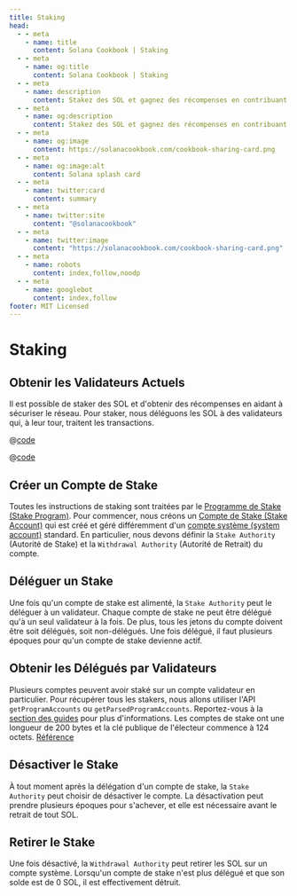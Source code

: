 ```yaml
---
title: Staking
head:
  - - meta
    - name: title
      content: Solana Cookbook | Staking
  - - meta
    - name: og:title
      content: Solana Cookbook | Staking
  - - meta
    - name: description
      content: Stakez des SOL et gagnez des récompenses en contribuant à sécuriser le réseau.
  - - meta
    - name: og:description
      content: Stakez des SOL et gagnez des récompenses en contribuant à sécuriser le réseau. Découvrez la Création de Comptes de Stake, la Délégation de Stake, le Retrait de Stake, et d'autres références pour construire sur Solana dans le Solana cookbook.
  - - meta
    - name: og:image
      content: https://solanacookbook.com/cookbook-sharing-card.png
  - - meta
    - name: og:image:alt
      content: Solana splash card
  - - meta
    - name: twitter:card
      content: summary
  - - meta
    - name: twitter:site
      content: "@solanacookbook"
  - - meta
    - name: twitter:image
      content: "https://solanacookbook.com/cookbook-sharing-card.png"
  - - meta
    - name: robots
      content: index,follow,noodp
  - - meta
    - name: googlebot
      content: index,follow
footer: MIT Licensed
---
```


# Staking

## Obtenir les Validateurs Actuels

Il est possible de staker des SOL et d'obtenir des récompenses en aidant à sécuriser le réseau. Pour staker, nous déléguons les SOL à des validateurs qui, à leur tour, traitent les transactions.

<CodeGroup>
  <CodeGroupItem title="TS" active>

@[code](@/code/staking/get-current-validators/get-current-validators.en.ts)

  </CodeGroupItem>
  <CodeGroupItem title="CLI">

@[code](@/code/staking/get-current-validators/get-current-validators.en.sh)

  </CodeGroupItem>
</CodeGroup>

## Créer un Compte de Stake

Toutes les instructions de staking sont traitées par le [Programme de Stake (Stake Program)](https://docs.solana.com/developing/runtime-facilities/programs#stake-program). Pour commencer, nous créons un [Compte de Stake (Stake Account)](https://docs.solana.com/staking/stake-accounts) qui est créé et géré différemment d'un [compte système (system account)](accounts.md#comment-créer-un-compte-de-système) standard. En particulier, nous devons définir la `Stake Authority` (Autorité de Stake) et la `Withdrawal Authority` (Autorité de Retrait) du compte.

<SolanaCodeGroup>
  <SolanaCodeGroupItem title="TS" active>

  <template v-slot:default>

@[code](@/code/staking/create-stake-account/create-stake-account.en.ts)

  </template>

  <template v-slot:preview>

@[code](@/code/staking/create-stake-account/create-stake-account.preview.en.ts)

  </template>

  </SolanaCodeGroupItem>
</SolanaCodeGroup>

## Déléguer un Stake

Une fois qu'un compte de stake est alimenté, la `Stake Authority` peut le déléguer à un validateur. Chaque compte de stake ne peut être délégué qu'à un seul validateur à la fois. De plus, tous les jetons du compte doivent être soit délégués, soit non-délégués. Une fois délégué, il faut plusieurs époques pour qu'un compte de stake devienne actif.

<SolanaCodeGroup>
  <SolanaCodeGroupItem title="TS" active>

  <template v-slot:default>

@[code](@/code/staking/delegate-stake/delegate-stake.en.ts)

  </template>

  <template v-slot:preview>

@[code](@/code/staking/delegate-stake/delegate-stake.preview.en.ts)

  </template>

  </SolanaCodeGroupItem>
</SolanaCodeGroup>

## Obtenir les Délégués par Validateurs

Plusieurs comptes peuvent avoir staké sur un compte validateur en particulier. Pour récupérer tous les stakers, nous allons utiliser l'API `getProgramAccounts` ou `getParsedProgramAccounts`. Reportez-vous à la [section des guides](/guides/get-program-accounts.html) pour plus d'informations. Les comptes de stake ont une longueur de 200 bytes et la clé publique de l'électeur commence à 124 octets. [Référence](https://github.com/solana-labs/solana/blob/e960634909a9617fb98d5d836c9c4c5e0d9d59cc/sdk/program/src/stake/state.rs)

<SolanaCodeGroup>
  <SolanaCodeGroupItem title="TS" active>

  <template v-slot:default>

@[code](@/code/staking/get-delegators-by-validators/get-delegators-by-validators.en.ts)

  </template>

  <template v-slot:preview>

@[code](@/code/staking/get-delegators-by-validators/get-delegators-by-validators.preview.en.ts)

  </template>

  </SolanaCodeGroupItem>
</SolanaCodeGroup>

## Désactiver le Stake

À tout moment après la délégation d'un compte de stake, la  `Stake Authority` peut choisir de désactiver le compte. La désactivation peut prendre plusieurs époques pour s'achever, et elle est nécessaire avant le retrait de tout SOL.

<SolanaCodeGroup>
  <SolanaCodeGroupItem title="TS" active>

  <template v-slot:default>

@[code](@/code/staking/deactivate-stake/deactivate-stake.en.ts)

  </template>

  <template v-slot:preview>

@[code](@/code/staking/deactivate-stake/deactivate-stake.preview.en.ts)

  </template>

  </SolanaCodeGroupItem>
</SolanaCodeGroup>

## Retirer le Stake

Une fois désactivé, la `Withdrawal Authority` peut retirer les SOL sur un compte système. Lorsqu'un compte de stake n'est plus délégué et que son solde est de 0 SOL, il est effectivement détruit.

<!-- <CodeGroup>
  <CodeGroupItem title="TS" active> -->
<SolanaCodeGroup>
  <SolanaCodeGroupItem title="TS" active>

  <template v-slot:default>

@[code](@/code/staking/withdraw-stake/withdraw-stake.en.ts)

  </template>

  <template v-slot:preview>

@[code](@/code/staking/withdraw-stake/withdraw-stake.preview.en.ts)

  </template>
  </SolanaCodeGroupItem>
</SolanaCodeGroup>
